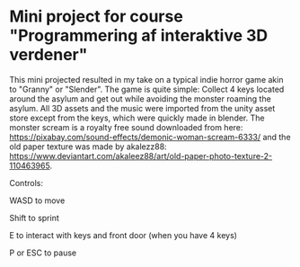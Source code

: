 # Mini project for course "Programmering af interaktive 3D verdener"

This mini projected resulted in my take on a typical indie horror game akin to "Granny" or "Slender". The game is quite simple: Collect 4 keys located around the asylum and get out while avoiding the monster roaming the asylum. All 3D assets and the music were imported from the unity asset store except from the keys, which were quickly made in blender. The monster scream is a royalty free sound downloaded from here: https://pixabay.com/sound-effects/demonic-woman-scream-6333/ and the old paper texture was made by akalezz88: https://www.deviantart.com/akaleez88/art/old-paper-photo-texture-2-110463965.

Controls:

WASD to move

Shift to sprint

E to interact with keys and front door (when you have 4 keys)

P or ESC to pause



